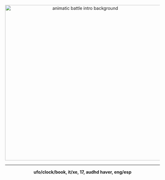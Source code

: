 <p align="center"><img src="https://static.wikia.nocookie.net/animatic-battle-battle/images/f/f7/AnimaticBackground.png" alt="animatic battle intro background" width=506px/></p>
<hr/>
<p align="center"><strong>ufo/clock/book, it/xe, 17, audhd haver, eng/esp</strong></p>
